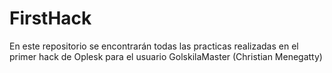 # FirstHack

En este repositorio se encontrarán todas las practicas realizadas en el primer hack de Oplesk para el usuario GolskilaMaster (Christian Menegatty)

